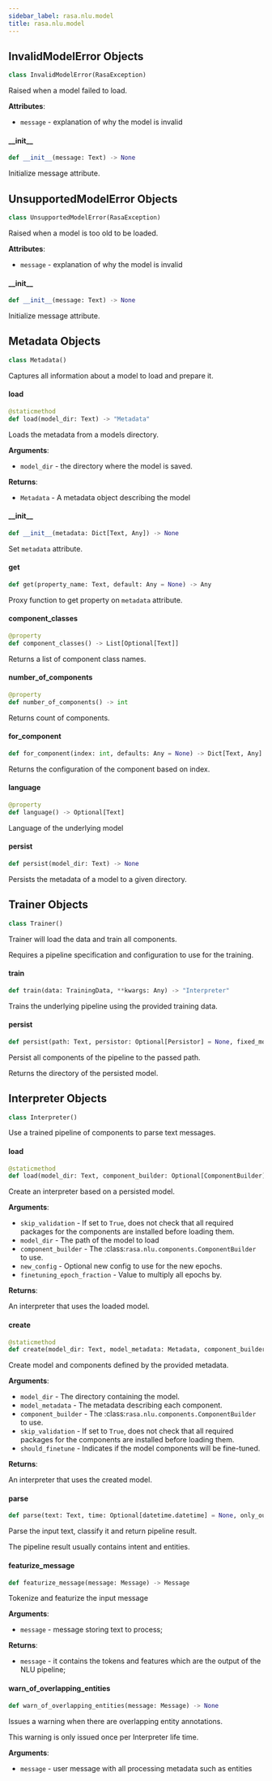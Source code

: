 ```yaml
---
sidebar_label: rasa.nlu.model
title: rasa.nlu.model
---
```

## InvalidModelError Objects

```python
class InvalidModelError(RasaException)
```

Raised when a model failed to load.

**Attributes**:

- `message` - explanation of why the model is invalid

#### \_\_init\_\_

```python
def __init__(message: Text) -> None
```

Initialize message attribute.

## UnsupportedModelError Objects

```python
class UnsupportedModelError(RasaException)
```

Raised when a model is too old to be loaded.

**Attributes**:

- `message` - explanation of why the model is invalid

#### \_\_init\_\_

```python
def __init__(message: Text) -> None
```

Initialize message attribute.

## Metadata Objects

```python
class Metadata()
```

Captures all information about a model to load and prepare it.

#### load

```python
@staticmethod
def load(model_dir: Text) -> "Metadata"
```

Loads the metadata from a models directory.

**Arguments**:

- `model_dir` - the directory where the model is saved.

**Returns**:

- `Metadata` - A metadata object describing the model

#### \_\_init\_\_

```python
def __init__(metadata: Dict[Text, Any]) -> None
```

Set `metadata` attribute.

#### get

```python
def get(property_name: Text, default: Any = None) -> Any
```

Proxy function to get property on `metadata` attribute.

#### component\_classes

```python
@property
def component_classes() -> List[Optional[Text]]
```

Returns a list of component class names.

#### number\_of\_components

```python
@property
def number_of_components() -> int
```

Returns count of components.

#### for\_component

```python
def for_component(index: int, defaults: Any = None) -> Dict[Text, Any]
```

Returns the configuration of the component based on index.

#### language

```python
@property
def language() -> Optional[Text]
```

Language of the underlying model

#### persist

```python
def persist(model_dir: Text) -> None
```

Persists the metadata of a model to a given directory.

## Trainer Objects

```python
class Trainer()
```

Trainer will load the data and train all components.

Requires a pipeline specification and configuration to use for
the training.

#### train

```python
def train(data: TrainingData, **kwargs: Any) -> "Interpreter"
```

Trains the underlying pipeline using the provided training data.

#### persist

```python
def persist(path: Text, persistor: Optional[Persistor] = None, fixed_model_name: Text = None, persist_nlu_training_data: bool = False) -> Text
```

Persist all components of the pipeline to the passed path.

Returns the directory of the persisted model.

## Interpreter Objects

```python
class Interpreter()
```

Use a trained pipeline of components to parse text messages.

#### load

```python
@staticmethod
def load(model_dir: Text, component_builder: Optional[ComponentBuilder] = None, skip_validation: bool = False, new_config: Optional[Dict] = None, finetuning_epoch_fraction: float = 1.0) -> "Interpreter"
```

Create an interpreter based on a persisted model.

**Arguments**:

- `skip_validation` - If set to `True`, does not check that all
  required packages for the components are installed
  before loading them.
- `model_dir` - The path of the model to load
- `component_builder` - The
  :class:`rasa.nlu.components.ComponentBuilder` to use.
- `new_config` - Optional new config to use for the new epochs.
- `finetuning_epoch_fraction` - Value to multiply all epochs by.
  

**Returns**:

  An interpreter that uses the loaded model.

#### create

```python
@staticmethod
def create(model_dir: Text, model_metadata: Metadata, component_builder: Optional[ComponentBuilder] = None, skip_validation: bool = False, should_finetune: bool = False) -> "Interpreter"
```

Create model and components defined by the provided metadata.

**Arguments**:

- `model_dir` - The directory containing the model.
- `model_metadata` - The metadata describing each component.
- `component_builder` - The
  :class:`rasa.nlu.components.ComponentBuilder` to use.
- `skip_validation` - If set to `True`, does not check that all
  required packages for the components are installed
  before loading them.
- `should_finetune` - Indicates if the model components will be fine-tuned.
  

**Returns**:

  An interpreter that uses the created model.

#### parse

```python
def parse(text: Text, time: Optional[datetime.datetime] = None, only_output_properties: bool = True) -> Dict[Text, Any]
```

Parse the input text, classify it and return pipeline result.

The pipeline result usually contains intent and entities.

#### featurize\_message

```python
def featurize_message(message: Message) -> Message
```

Tokenize and featurize the input message

**Arguments**:

- `message` - message storing text to process;

**Returns**:

- `message` - it contains the tokens and features which are the output of the
  NLU pipeline;

#### warn\_of\_overlapping\_entities

```python
def warn_of_overlapping_entities(message: Message) -> None
```

Issues a warning when there are overlapping entity annotations.

This warning is only issued once per Interpreter life time.

**Arguments**:

- `message` - user message with all processing metadata such as entities

